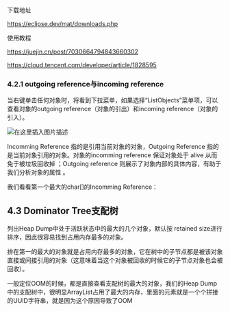 下载地址

https://eclipse.dev/mat/downloads.php

使用教程

https://juejin.cn/post/7030664794843660302

https://cloud.tencent.com/developer/article/1828595

### 4.2.1 outgoing reference与incoming reference

当右键单击任何对象时，将看到下拉菜单，如果选择“ListObjects”菜单项，可以查看对象的outgoing reference（对象的引出）和incoming reference（对象的引入）。

![在这里插入图片描述](https://chunhui-a.oss-cn-nanjing.aliyuncs.com/typora/img/5a1bb054d903470b9568f37dd6bf5c69~tplv-k3u1fbpfcp-zoom-in-crop-mark:1512:0:0:0.awebp)

Incomming Reference 指的是引用当前对象的对象，Outgoing Reference 指的是当前对象引用的对象。对象的incomming reference 保证对象处于 alive 从而免于被垃圾回收掉 ；Outgoing reference 则展示了对象内部的具体内容，有助于我们分析对象的属性 。

我们看看第一个最大的char[]的Incomming Reference：

## 4.3 Dominator Tree支配树

列出Heap Dump中处于活跃状态中的最大的几个对象，默认按 retained size进行排序，因此很容易找到占用内存最多的对象。

排在第一的最大的对象就是占用内存最多的对象，它在树中的子节点都是被该对象直接或间接引用的对象（这意味着当这个对象被回收的时候它的子节点对象也会被回收）。

一般定位OOM的时候，都是直接查看支配树的最大的对象，我们的Heap Dump中的支配树中，很明显ArrayList占用了最大的内存，里面的元素就是一个个拼接的UUID字符串，就是因为这个原因导致了OOM